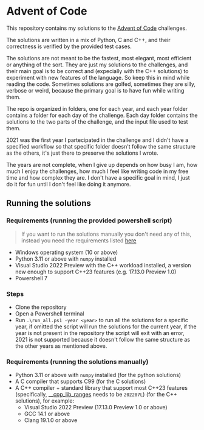 # Advent of Code

This repository contains my solutions to the [Advent of Code](https://adventofcode.com/) challenges.

The solutions are written in a mix of Python, C and C++, and their correctness is verified by the provided test cases.

The solutions are not meant to be the fastest, most elegant, most efficient or anything of the sort. They are just my solutions to the challenges, and their main goal is to be correct and (expecially with the C++ solutions) to experiment with new features of the language. So keep this in mind while reading the code. Sometimes solutions are golfed, sometimes they are silly, verbose or weird, because the primary goal is to have fun while writing them.

The repo is organized in folders, one for each year, and each year folder contains a folder for each day of the challenge. Each day folder contains the solutions to the two parts of the challenge, and the input file used to test them.

2021 was the first year I partecipated in the challenge and I didn't have a specified workflow so that specific folder doesn't follow the same structure as the others, it's just there to preserve the solutions I wrote.

The years are not complete, when I give up depends on how busy I am, how much I enjoy the challenges, how much I feel like writing code in my free time and how complex they are. I don't have a specific goal in mind, I just do it for fun until I don't feel like doing it anymore.

## Running the solutions

### Requirements (running the provided powershell script)
> If you want to run the solutions manually you don't need any of this, instead you need the requirements listed [here](#requirements-running-the-solutions-manually)
- Windows operating system (10 or above)
- Python 3.11 or above with `numpy` installed
- Visual Studio 2022 Preview with the C++ workload installed, a version new enough to support C++23 features (e.g. 17.13.0 Preview 1.0)
- Powershell 7

### Steps
- Clone the repository
- Open a Powershell terminal
- Run `.\run_all.ps1 -year <year>` to run all the solutions for a specific year, if omitted the script will run the solutions for the current year, if the year is not present in the repository the script will exit with an error, 2021 is not supported because it doesn't follow the same structure as the other years as mentioned above.

### Requirements (running the solutions manually)
- Python 3.11 or above with `numpy` installed (for the python solutions)
- A C compiler that supports C99 (for the C solutions)
- A C++ compiler + standard library that support most C++23 features (specifically, [__cpp_lib_ranges](https://en.cppreference.com/w/cpp/feature_test#cpp_lib_ranges) needs to be `202207L`) (for the C++ solutions), for example:
    - Visual Studio 2022 Preview (17.13.0 Preview 1.0 or above)
    - GCC 14.1 or above
    - Clang 19.1.0 or above

